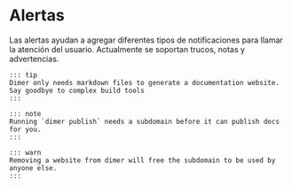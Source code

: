 # Alertas

Las alertas ayudan a agregar diferentes tipos de notificaciones para llamar la atención del usuario. Actualmente se soportan trucos, notas y advertencias.


```demoCode[markdown]
::: tip
Dimer only needs markdown files to generate a documentation website. Say goodbye to complex build tools
:::

::: note
Running `dimer publish` needs a subdomain before it can publish docs for you.
:::

::: warn
Removing a website from dimer will free the subdomain to be used by anyone else.
:::
```
